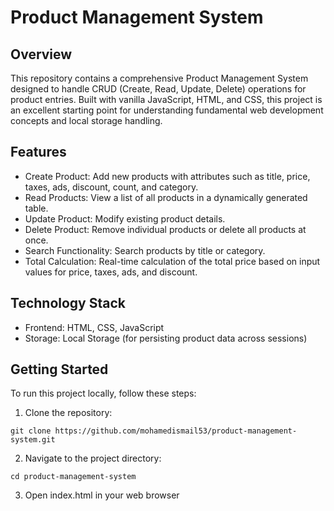 # Product Management System
## Overview
This repository contains a comprehensive Product Management System designed to handle CRUD (Create, Read, Update, Delete) operations for product entries. Built with vanilla JavaScript, HTML, and CSS, this project is an excellent starting point for understanding fundamental web development concepts and local storage handling.

## Features
- Create Product: Add new products with attributes such as title, price, taxes, ads, discount, count, and category.
- Read Products: View a list of all products in a dynamically generated table.
- Update Product: Modify existing product details.
- Delete Product: Remove individual products or delete all products at once.
- Search Functionality: Search products by title or category.
- Total Calculation: Real-time calculation of the total price based on input values for price, taxes, ads, and discount.

## Technology Stack
- Frontend: HTML, CSS, JavaScript
- Storage: Local Storage (for persisting product data across sessions)

## Getting Started
To run this project locally, follow these steps:

1. Clone the repository:
```
git clone https://github.com/mohamedismail53/product-management-system.git
```
2. Navigate to the project directory:
```
cd product-management-system
```
3. Open index.html in your web browser
